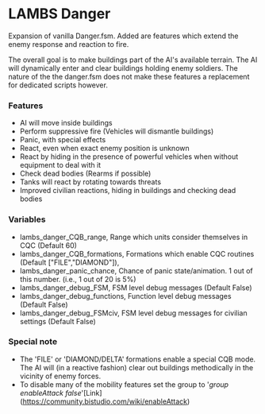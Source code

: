 # LAMBS Danger
Expansion of vanilla Danger.fsm. Added are features which extend the enemy response and reaction to fire. 

The overall goal is to make buildings part of the AI's available terrain. The AI will dynamically enter and clear buildings holding enemy soldiers. The nature of the the danger.fsm does not make these features a replacement for dedicated scripts however. 

### Features
 * AI will move inside buildings
 * Perform suppressive fire (Vehicles will dismantle buildings)
 * Panic, with special effects 
 * React, even when exact enemy position is unknown 
 * React by hiding in the presence of powerful vehicles when without equipment to deal with it
 * Check dead bodies (Rearms if possible)
 * Tanks will react by rotating towards threats  
 * Improved civilian reactions, hiding in buildings and checking dead bodies 
 
### Variables 
- lambs_danger_CQB_range, Range which units consider themselves in CQC (Default 60)
- lambs_danger_CQB_formations, Formations which enable CQC routines (Default ["FILE","DIAMOND"]), 
- lambs_danger_panic_chance, Chance of panic state/animation. 1 out of this number.  (i.e., 1 out of 20 is 5%)
- lambs_danger_debug_FSM, FSM level debug messages (Default False)
- lambs_danger_debug_functions, Function level debug messages (Default False)
- lambs_danger_debug_FSMciv, FSM level debug messages for civilian settings (Default False)

### Special note
 - The 'FILE' or 'DIAMOND/DELTA' formations enable a special CQB mode. The AI will (in a reactive fashion) clear out buildings methodically in the vicinity of enemy forces. 
 - To disable many of the mobility features set the group to '_group enableAttack false_'[Link] (https://community.bistudio.com/wiki/enableAttack) 